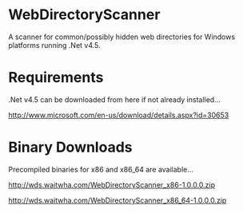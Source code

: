WebDirectoryScanner
===================

A scanner for common/possibly hidden web directories for Windows platforms running .Net v4.5. 



Requirements
===================

.Net v4.5 can be downloaded from here if not already installed...

http://www.microsoft.com/en-us/download/details.aspx?id=30653


Binary Downloads
===================

Precompiled binaries for x86 and x86_64 are available...

http://wds.waitwha.com/WebDirectoryScanner_x86-1.0.0.0.zip

http://wds.waitwha.com/WebDirectoryScanner_x86_64-1.0.0.0.zip

